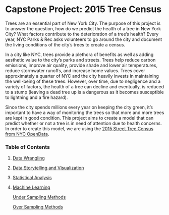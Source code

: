 # Capstone Project: 2015 Tree Census

Trees are an essential part of New York City. The purpose of this project is to answer the question, how do we predict the health of a tree in New York City? What factors contribute to the deterioration of a tree’s health? Every year, NYC Parks & Rec asks volunteers to go around the city and document the living conditions of the city’s trees to create a census.

In a city like NYC, trees provide a plethora of benefits as well as adding aesthetic value to the city’s parks and streets. Trees help reduce carbon emissions, improve air quality, provide shade and lower air temperatures, reduce stormwater runoffs, and increase home values. Trees cover approximately a quarter of NYC and the city heavily invests in maintaining the well-being of these trees. However, over time, due to negligence and a variety of factors, the health of a tree can decline and eventually, is reduced to a stump (leaving a dead tree up is a dangerous as it becomes susceptible to lightning and a fire hazard).

Since the city spends millions every year on keeping the city green, it’s important to have a way of monitoring the trees so that more and more trees are kept in good condition. This project aims to create a model that can predict whether or not a tree is in need of attention due to health concerns. In order to create this model, we are using the [2015 Street Tree Census from NYC OpenData](https://data.cityofnewyork.us/Environment/2015-Street-Tree-Census-Tree-Data/uvpi-gqnh).

### Table of Contents

1. [Data Wrangling](https://github.com/annafin/tree-census/blob/master/tree_census_data_wrangling.ipynb)
2. [Data Storytelling and Visualization](https://github.com/annafin/tree-census/blob/master/tree_census_data_storytelling.ipynb)
3. [Statistical Analysis](https://github.com/annafin/tree-census/blob/master/tree_census_statistical_analysis.ipynb)
4. [Machine Learning](https://github.com/annafin/tree-census/blob/master/tree_census_machine_learning.ipynb)

   [Under Sampling Methods](https://github.com/annafin/tree-census/blob/master/tree-census-under-sampling.ipynb)
   
   [Over Sampling Methods](https://github.com/annafin/tree-census/blob/master/tree-census-over-sampling.ipynb)
